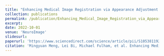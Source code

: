 ```yaml
---
title: "Enhancing Medical Image Registration via Appearance Adjustment Networks"
collection: publications
permalink: /publication/Enhancing_Medical_Image_Registration_via_Appearance_Adjustment_Networks
excerpt: 
date: 2022-10-01
venue: 'NeuroImage'
slidesurl: 
paperurl: 'https://www.sciencedirect.com/science/article/pii/S1053811922005614'
citation: 'Mingyuan Meng, Lei Bi, Michael Fulham, et al. Enhancing Medical Image Registration via Appearance Adjustment Networks. NeuroImage, 259:119444, 2022.'
---
```

